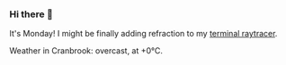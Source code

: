 ### Hi there :wave:

It's Monday! I might be finally adding refraction to my [terminal raytracer](https://github.com/bewuethr/bash-raytracer).

Weather in Cranbrook: overcast, at +0°C.
